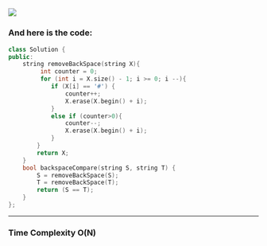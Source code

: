 ![](/images/Leetcode_Day9.png)
---
### And here is the code:

```c++
class Solution {
public:
    string removeBackSpace(string X){
         int counter = 0;
         for (int i = X.size() - 1; i >= 0; i --){
            if (X[i] == '#') {
                counter++;
                X.erase(X.begin() + i);
            }
            else if (counter>0){
                counter--;
                X.erase(X.begin() + i);
            }
        }
        return X;
    }
    bool backspaceCompare(string S, string T) {
        S = removeBackSpace(S);
        T = removeBackSpace(T);
        return (S == T);
    }
};
```
---
### Time Complexity O(N)
